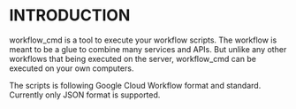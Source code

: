 # INTRODUCTION #

workflow_cmd is a tool to execute your workflow scripts. The workflow is meant to be a glue to combine many services and APIs. But unlike any other workflows that being executed on the server, workflow_cmd can be executed on your own computers.

The scripts is following Google Cloud Workflow format and standard. Currently only JSON format is supported.